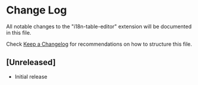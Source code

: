 # Change Log

All notable changes to the "i18n-table-editor" extension will be documented in this file.

Check [Keep a Changelog](http://keepachangelog.com/) for recommendations on how to structure this file.

## [Unreleased]

- Initial release